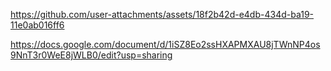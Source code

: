 https://github.com/user-attachments/assets/18f2b42d-e4db-434d-ba19-11e0ab016ff6

https://docs.google.com/document/d/1iSZ8Eo2ssHXAPMXAU8jTWnNP4os9NnT3r0WeE8jWLB0/edit?usp=sharing
